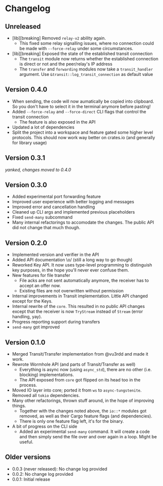 # Changelog

## Unreleased

- \[lib\]\[breaking\] Removed `relay-v2` ability again.
	- This fixed some relay signalling issues, where no connection could be made with `--force-relay` under some circumstances.
- \[lib\]\[breaking\] Exposed the state of the established transit connection
	- The `transit` module now returns whether the established connection is direct or not and the peer/relay's IP address
	- The `transfer` and `forwarding` modules now take a `transit_handler` argument. Use `&transit::log_transit_connection` as default value

## Version 0.4.0

- When sending, the code will now aumatically be copied into clipboard. So you don't have to select it in the terminal anymore before pasting!
- Added `--force-relay` and `--force-direct` CLI flags that control the transit connection
	- The feature is also exposed in the API
- Updated a lot of dependencies
- Split the project into a workspace and feature gated some higher level protocols. This should now work way better on crates.io (and generally for library usage)

## Version 0.3.1

*yanked, changes moved to 0.4.0*

## Version 0.3.0

- Added experimental port forwarding feature
- Improved user experience with better logging and messages
- Improved error and cancellation handling
- Cleaned up CLI args and implemented previous placeholders
- Fixed `send-many` subcommand
- Many internal refactorings to accomodate the changes. The public API did not change that much though.

## Version 0.2.0

- Implemented version and verifier in the API
- Added API documentation \o/ (still a long way to go though)
- Reworked Key API. It now uses type-level programming to distinguish key purposes, in the hope you'll never ever confuse them.
- New features for file transfer
	- File acks are not sent automatically anymore, the receiver has to accept an offer now.
	- Existing files are not overwritten without permission
- Internal improvements in Transit implementation. Little API changed except for the Keys.
- Internal rewrite of the `core`. This resulted in no public API changes except that the receiver is now `TryStream` instead of `Stream` (error handling, yay).
- Progress reporting support during transfers
- `send-many` got improved

## Version 0.1.0

- Merged Transit/Transfer implementation from @vu3rdd and made it work.
- Rewrote Wormhole API (and parts of Transit/Transfer as well)
	- Everything is async now (using `async_std`), there are no other (i.e. blocking) implementations.
	- The API exposed from `core` got flipped on its head too in the process.
- Moved IO layer into core; ported it from `ws` to `async-tungstenite`. Removed all `tokio` dependencies.
- Many other refactorings, thrown stuff around, in the hope of improving things.
	- Together with the changes noted above, the `io::*` modules got removed, as well as their Cargo feature flags (and dependencies).
	- There is only one feature flag left, it's for the binary.
- A bit of progress on the CLI side
	- Added an experimental `send-many` command. It will create a code and then simply send the file over and over again in a loop. Might be useful.

## Older versions

- 0.0.3 (never released): No change log provided
- 0.0.2: No change log provided
- 0.0.1: Initial release
